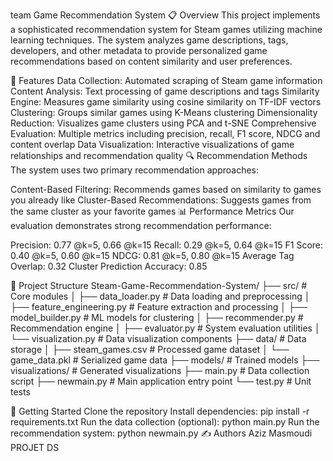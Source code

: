 team Game Recommendation System
📋 Overview
This project implements a sophisticated recommendation system for Steam games utilizing machine learning techniques. The system analyzes game descriptions, tags, developers, and other metadata to provide personalized game recommendations based on content similarity and user preferences.

🚀 Features
Data Collection: Automated scraping of Steam game information
Content Analysis: Text processing of game descriptions and tags
Similarity Engine: Measures game similarity using cosine similarity on TF-IDF vectors
Clustering: Groups similar games using K-Means clustering
Dimensionality Reduction: Visualizes game clusters using PCA and t-SNE
Comprehensive Evaluation: Multiple metrics including precision, recall, F1 score, NDCG and content overlap
Data Visualization: Interactive visualizations of game relationships and recommendation quality
🔍 Recommendation Methods
The system uses two primary recommendation approaches:

Content-Based Filtering: Recommends games based on similarity to games you already like
Cluster-Based Recommendations: Suggests games from the same cluster as your favorite games
📊 Performance Metrics
Our evaluation demonstrates strong recommendation performance:

Precision: 0.77 @k=5, 0.66 @k=15
Recall: 0.29 @k=5, 0.64 @k=15
F1 Score: 0.40 @k=5, 0.60 @k=15
NDCG: 0.81 @k=5, 0.80 @k=15
Average Tag Overlap: 0.32
Cluster Prediction Accuracy: 0.85

🧰 Project Structure
Steam-Game-Recommendation-System/
├── src/                        # Core modules
│   ├── data_loader.py          # Data loading and preprocessing
│   ├── feature_engineering.py  # Feature extraction and processing
│   ├── model_builder.py        # ML models for clustering
│   ├── recommender.py          # Recommendation engine
│   ├── evaluator.py            # System evaluation utilities
│   └── visualization.py        # Data visualization components
├── data/                       # Data storage
│   ├── steam_games.csv         # Processed game dataset
│   └── game_data.pkl           # Serialized game data
├── models/                     # Trained models
├── visualizations/             # Generated visualizations
├── main.py                     # Data collection script
├── newmain.py                  # Main application entry point
└── test.py                     # Unit tests



🏁 Getting Started
Clone the repository
Install dependencies: pip install -r requirements.txt
Run the data collection (optional): python main.py
Run the recommendation system: python newmain.py
✍️ Authors
Aziz Masmoudi PROJET DS

